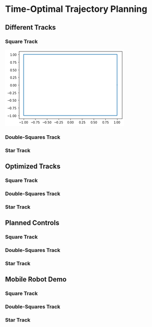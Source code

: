 # Time-Optimal Trajectory Planning

## Different Tracks
### Square Track
![alt text](https://github.com/TuanMinhNguyen15/Time-Optimal-Trajectory-Planning/raw/main/images/square_track.png)
### Double-Squares Track
### Star Track

## Optimized Tracks
### Square Track
### Double-Squares Track
### Star Track

## Planned Controls
### Square Track
### Double-Squares Track
### Star Track

## Mobile Robot Demo
### Square Track
### Double-Squares Track
### Star Track
